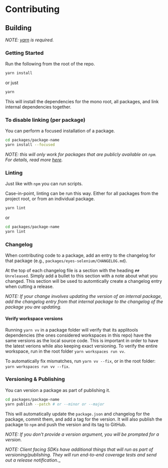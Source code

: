 # Contributing

## Building

_NOTE: [yarn](https://yarnpkg.com/en/docs/install) is required._

### Getting Started

Run the following from the root of the repo.

```sh
yarn install
```

or just

```sh
yarn
```


This will install the dependencies for the mono root, all packages, and link internal dependencies together.

### To disable linking (per package)

You can perform a focused installation of a package.

```sh
cd packages/package-name
yarn install --focused
```

_NOTE: this will only work for packages that are publicly available on `npm`. For details, read more [here](https://yarnpkg.com/blog/2018/05/18/focused-workspaces/)._

### Linting

Just like with `npm` you can run scripts.

Case-in-point, linting can be run this way. Either for all packages from the project root, or from an individual package.

```sh
yarn lint
```

or

```sh
cd packages/package-name
yarn lint
```

### Changelog

When contributing code to a package, add an entry to the changelog for that package (e.g., `packages/eyes-selenium/CHANGELOG.md`).

At the top of each changelog file is a section with the heading `## Unreleased`. Simply add a bullet to this section with a note about what you changed. This section will be used to automtically create a changelog entry when cutting a release.

_NOTE: If your change involves updating the version of an internal package, add the changelog entry from that internal package to the changelog of the package you are updating._

#### Verify workspace versions

Running `yarn vv` in a package folder will verify that its applitools dependencies (the ones considered workspaces in this repo) have the same versions as the local source code. This is important in order to have the latest verions while also keeping exact versioning.
To verify the entire workspace, run in the root folder `yarn workspaces run vv`.

To automatically fix mismatches, run `yarn vv --fix`, or in the root folder: `yarn workspaces run vv --fix`.

### Versioning & Publishing

You can version a package as part of publishing it.

```sh
cd packages/package-name
yarn publish --patch # or --minor or --major
```

This will automatically update the `package.json` and changelog for the package, commit them, and add a tag for the version. It will also publish the package to `npm` and push the version and its tag to GitHub.

_NOTE: If you don't provide a version argument, you will be prompted for a version._

_NOTE: Client facing SDKs have additional things that will run as part of versioning/publishing. They will run end-to-end coverage tests and send out a release notification.__
